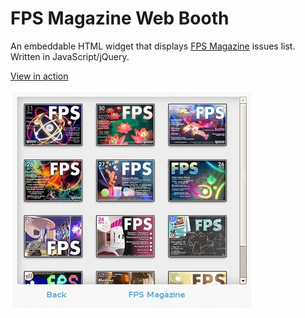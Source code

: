 FPS Magazine Web Booth
======================
An embeddable HTML widget that displays [FPS Magazine](http://fps-magazine.cf) issues list. Written in JavaScript/jQuery.

[View in action](http://gecko0307.github.io/fpsmag-booth)

![Screenshot](screenshot.jpg)
